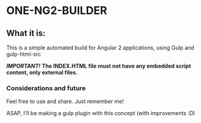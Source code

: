 # ONE-NG2-BUILDER

## What it is:

This is a simple automated build for Angular 2 applications, using Gulp and gulp-html-src


___IMPORTANT!___
__The INDEX.HTML file must not have any embedded script content, only external files.__

### Considerations and future

Feel free to use and share. Just remember me!

ASAP, I'll be making a gulp plugin with this concept (with improvements :D)
